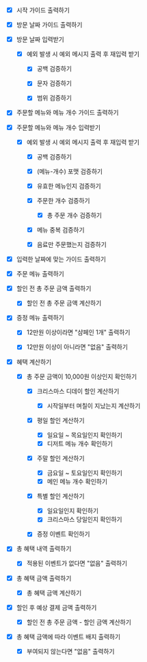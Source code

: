 - [x] 시작 가이드 출력하기


- [x] 방문 날짜 가이드 출력하기
- [x] 방문 날짜 입력받기
  - [x] 예외 발생 시 예외 메시지 출력 후 재입력 받기
    - [x] 공백 검증하기
    - [X] 문자 검증하기
    - [x] 범위 검증하기


- [x] 주문할 메뉴와 메뉴 개수 가이드 출력하기
- [x] 주문할 메뉴와 메뉴 개수 입력받기
  - [x] 예외 발생 시 예외 메시지 출력 후 재입력 받기
    - [x] 공백 검증하기
    - [x] (메뉴-개수) 포맷 검증하기
    - [x] 유효한 메뉴인지 검증하기
    - [x] 주문한 개수 검증하기
      - [x] 총 주문 개수 검증하기
    - [x] 메뉴 중복 검증하기
    - [x] 음료만 주문했는지 검증하기


- [x] 입력한 날짜에 맞는 가이드 출력하기


- [x] 주문 메뉴 출력하기


- [x] 할인 전 총 주문 금액 출력하기
    - [x] 할인 전 총 주문 금액 계산하기


- [x] 증정 메뉴 출력하기
  - [x] 12만원 이상이라면 "샴페인 1개" 출력하기
  - [x] 12만원 이상이 아니라면 "없음" 출력하기


- [x] 혜택 계산하기
  - [x] 총 주문 금액이 10,000원 이상인지 확인하기
    - [x] 크리스마스 디데이 할인 계산하기
      - [x] 시작일부터 며칠이 지났는지 계산하기 
    - [x] 평일 할인 계산하기
      - [x] 일요일 ~ 목요일인지 확인하기
      - [x] 디저트 메뉴 개수 확인하기
    - [x] 주말 할인 계산하기
      - [x] 금요일 ~ 토요일인지 확인하기
      - [x] 메인 메뉴 개수 확인하기
    - [x] 특별 할인 계산하기
      - [x] 일요일인지 확인하기
      - [x] 크리스마스 당일인지 확인하기
    - [x] 증정 이벤트 확인하기


- [x] 총 혜택 내역 출력하기
  - [x] 적용된 이벤트가 없다면 "없음" 출력하기


- [x] 총 혜택 금액 출력하기
  - [x] 총 혜택 금액 계산하기


- [x] 할인 후 예상 결제 금액 출력하기
  - [x] 할인 전 총 주문 금액 - 할인 금액 계산하기


- [x] 총 혜택 금액에 따라 이벤트 배지 출력하기
  - [x] 부여되지 않는다면 "없음" 출력하기